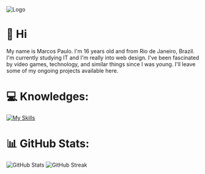![Logo](https://cdn.discordapp.com/attachments/1144751848369180742/1144761706539667546/Sem_Titulo-1.png)

# 👋 Hi 
My name is Marcos Paulo. I'm 16 years old and from Rio de Janeiro, Brazil. I'm currently studying IT and I'm really into web design. I've been fascinated by video games, technology, and similar things since I was young. I'll leave some of my ongoing projects available here.

# 💻 Knowledges:
[![My Skills](https://skills.thijs.gg/icons?i=html,css,js,cs,figma)](https://skills.thijs.gg)
# 📊 GitHub Stats:
![GitHub Stats](https://github-readme-stats.vercel.app/api?username=pequenu&show_icons=true&hide_border=true&card_width=400&bg_color=2D333B&title_color=ffffff&text_color=d1d1d1&icon_color=d1d1d1&include_all_commits=false&count_private=false) ![GitHub Streak](http://github-readme-streak-stats.herokuapp.com?user=pequenu&hide_border=true&card_width=400&background=2D333B&ring=FFFFFF&currStreakLabel=FFFFFF&sideNums=FFFFFF&currStreakNum=FFFFFF&fire=FFFFFF&sideLabels=FFFFFF&dates=D1D1D1&hide_longest_streak=true)
